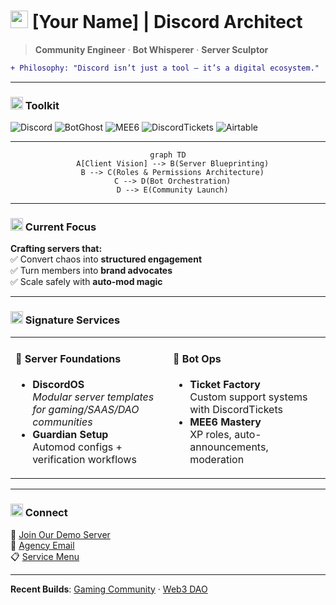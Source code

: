 # <img src="https://em-content.zobj.net/thumbs/240/apple/325/rocket_1f680.png" width="28"> [Your Name] | Discord Architect

> **Community Engineer** · **Bot Whisperer** · **Server Sculptor**

```diff
+ Philosophy: "Discord isn’t just a tool – it’s a digital ecosystem."
```

---

### <img src="https://em-content.zobj.net/thumbs/240/google/350/gear_2699-fe0f.png" width="20"> Toolkit

![Discord](https://img.shields.io/badge/-Discord-5865F2?logo=discord&logoColor=white)
![BotGhost](https://img.shields.io/badge/-BotGhost-05122A?logo=botghost&logoColor=white)
![MEE6](https://img.shields.io/badge/-MEE6-000000?logo=mee6&logoColor=white)
![DiscordTickets](https://img.shields.io/badge/-Tickets-9146FF?logo=discordtickets&logoColor=white)
![Airtable](https://img.shields.io/badge/-Airtable-2B2D42?logo=airtable&logoColor=white)

---

<div align="center">

```mermaid
graph TD
  A[Client Vision] --> B(Server Blueprinting)
  B --> C(Roles & Permissions Architecture)
  C --> D(Bot Orchestration)
  D --> E(Community Launch)
```

</div>

---

### <img src="https://em-content.zobj.net/thumbs/240/apple/325/chart-increasing_1f4c8.png" width="20"> Current Focus

**Crafting servers that:**  
✅ Convert chaos into **structured engagement**  
✅ Turn members into **brand advocates**  
✅ Scale safely with **auto-mod magic**  

---

### <img src="https://em-content.zobj.net/thumbs/240/apple/325/card-index-dividers_1f5c2-fe0f.png" width="20"> Signature Services

<table>
  <tr>
    <td width="50%">
    
#### 🏰 Server Foundations
- **DiscordOS**  
*Modular server templates for gaming/SAAS/DAO communities*  
- **Guardian Setup**  
Automod configs + verification workflows  
    </td>
    <td width="50%">
    
#### 🤖 Bot Ops
- **Ticket Factory**  
Custom support systems with DiscordTickets  
- **MEE6 Mastery**  
XP roles, auto-announcements, moderation  
    </td>
  </tr>
</table>

---

### <img src="https://em-content.zobj.net/thumbs/240/apple/325/satellite-antenna_1f4e1.png" width="20"> Connect

🎯 [Join Our Demo Server](https://discord.gg/your-invite)  
📧 [Agency Email](mailto:hello@your-agency.com)  
📋 [Service Menu](https://your-notion-site.com)  

---

**Recent Builds**: [Gaming Community](https://discord.gg/example) · [Web3 DAO](https://discord.gg/example2)  
